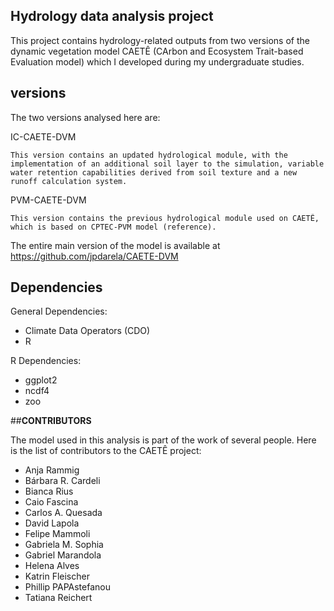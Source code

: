 ## Hydrology data analysis project

This project contains hydrology-related outputs from two versions of the dynamic vegetation model CAETÊ (CArbon and Ecosystem Trait-based Evaluation model) which I developed during my undergraduate studies.

## versions

The two versions analysed here are:

  IC-CAETE-DVM

    This version contains an updated hydrological module, with the implementation of an additional soil layer to the simulation, variable water retention capabilities derived from soil texture and a new runoff calculation system.

  PVM-CAETE-DVM

    This version contains the previous hydrological module used on CAETÊ, which is based on CPTEC-PVM model (reference).

The entire main version of the model is available at https://github.com/jpdarela/CAETE-DVM

## Dependencies

General Dependencies:

- Climate Data Operators (CDO)
- R

R Dependencies:

- ggplot2
- ncdf4
- zoo

##__CONTRIBUTORS__

The model used in this analysis is part of the work of several people. Here is the list of contributors to the CAETÊ project:

- Anja Rammig
- Bárbara R. Cardeli
- Bianca Rius
- Caio Fascina
- Carlos A. Quesada
- David Lapola
- Felipe Mammoli
- Gabriela M. Sophia
- Gabriel Marandola
- Helena Alves
- Katrin Fleischer
- Phillip PAPAstefanou
- Tatiana Reichert
